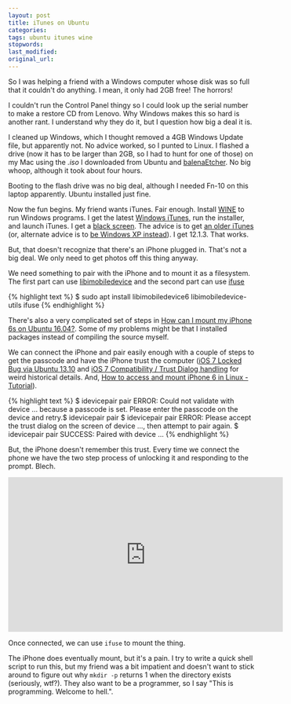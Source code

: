 ```yaml
---
layout: post
title: iTunes on Ubuntu
categories:
tags: ubuntu itunes wine
stopwords:
last_modified:
original_url:
---
```


So I was helping a friend with a Windows computer whose disk was so full that it couldn't do anything. I mean, it only had 2GB free! The horrors!

I couldn't run the Control Panel thingy so I could look up the serial number to make a restore CD from Lenovo. Why Windows makes this so hard is another rant. I understand why they do it, but I question how big a deal it is.

I cleaned up Windows, which I thought removed a 4GB Windows Update file, but apparently not. No advice worked, so I punted to Linux. I flashed a drive (now it has to be larger than 2GB, so I had to hunt for one of those) on my Mac using the *.iso* I downloaded from Ubuntu and [balenaEtcher](https://www.balena.io/etcher/). No big whoop, although it took about four hours.

Booting to the flash drive was no big deal, although I needed Fn-10 on this laptop apparently. Ubuntu installed just fine.

Now the fun begins. My friend wants iTunes. Fair enough. Install [WINE](https://www.winehq.org) to run Windows programs. I get the latest [Windows iTunes](https://www.apple.com/itunes/), run the installer, and launch iTunes. I get a [black screen](https://askubuntu.com/questions/1155189/itunes-in-wine-black-screen-on-ubuntu-18-04). The advice is to get [an older iTunes](https://support.apple.com/downloads/itunes) (or, alternate advice is to [be Windows XP instead](_https://askubuntu.com/questions/635456/wine-black-window-issue/1063692#1063692)). I get 12.1.3. That works.

But, that doesn't recognize that there's an iPhone plugged in. That's not a big deal. We only need to get photos off this thing anyway.


We need something to pair with the iPhone and to mount it as a filesystem. The first part can use [libimobiledevice](https://libimobiledevice.org) and the second part can use [ifuse](https://github.com/libimobiledevice/ifuse)

{% highlight text %}
$ sudo apt install libimobiledevice6 libimobiledevice-utils ifuse
{% endhighlight %}

There's also a very complicated set of steps in [How can I mount my iPhone 6s on Ubuntu 16.04?](https://askubuntu.com/q/812006/912156). Some of my problems might be that I installed packages instead of compiling the source myself.

We can connect the iPhone and pair easily enough with a couple of steps to get the passcode and have the iPhone trust the computer ([iOS 7 Locked Bug via Ubuntu 13.10](https://askubuntu.com/q/371711/912156) and [iOS 7 Compatibility / Trust Dialog handling](https://github.com/libimobiledevice/libimobiledevice/issues/20) for weird historical details. And, [How to access and mount iPhone 6 in Linux - Tutorial](https://www.dedoimedo.com/computers/linux-iphone-6.html)).

{% highlight text %}
$ idevicepair pair
ERROR: Could not validate with device ... because a passcode is set. Please enter the passcode on the device and retry.$ idevicepair pair
$ idevicepair pair
ERROR: Please accept the trust dialog on the screen of device ..., then attempt to pair again.
$ idevicepair pair
SUCCESS: Paired with device ...
{% endhighlight %}

But, the iPhone doesn't remember this trust. Every time we connect the phone we have the two step process of unlocking it and responding to the prompt. Blech.

<iframe width="560" height="315" src="https://www.youtube.com/embed/0udlgkKGRYs" frameborder="0" allow="accelerometer; autoplay; clipboard-write; encrypted-media; gyroscope; picture-in-picture" allowfullscreen></iframe>

Once connected, we can use `ifuse` to mount the thing.

The iPhone does eventually mount, but it's a pain. I try to write a quick shell script to run this, but my friend was a bit impatient and doesn't want to stick around to figure out why `mkdir -p` returns 1 when the directory exists (seriously, wtf?). They also want to be a programmer, so I say "This is programming. Welcome to hell.".
